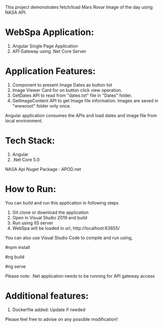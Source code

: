 This project demonstrates fetch/load Mars Rovar Image of the day using NASA API. 

WebSpa Application:
=================
1. Angular Single Page Application
2. API Gateway using .Net Core Server

Application Features:
===================
1. Component to present Image Dates as button list
2. Image Viewer Card for on button click view operation.  
3. GetDates API to read from "dates.txt" file in "Dates" folder.
4. GetImageContent API to get Image file information. Images are saved in "wwwroot" folder only once.

Angular application consumes the APIs and load dates and image file from local environment.


Tech Stack:
===========
1. Angular
2. .Net Core 5.0 

NASA Api Nuget Package : 
APOD.net 

How to Run:
===========
You can build and run this application in following steps

1. Git clone or download the application
2. Open in Visual Studio 2019 and build
3. Run using IIS server
4. WebSpa will be loaded in url, http://localhost:63655/

You can also use Visual Studio Code to compile and run using,

#npm install

#ng build

#ng serve

Please note: .Net application needs to be running for API gateway access

Additional features:
====================
1. Dockerfile added: Update if needed

Please feel free to advise on any possible modification!   
